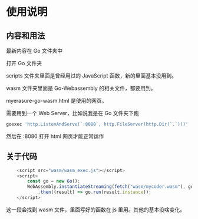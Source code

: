 # 使用说明

## 内容和用法

最新内容在 Go 文件夹中

打开 Go 文件夹

scripts 文件夹里面是曾经用过的 JavaScript 函数，新的里面基本没用到。

wasm 文件夹里面是 Go-Webassembly 的相关文件，都要用到。

myerasure-go-wasm.html 是使用的网页。

需要用到一个 Web Server，比如说我是在 Go 文件夹下跑

```bash
goexec 'http.ListenAndServe(`:8080`, http.FileServer(http.Dir(`.`)))'
```

然后在 :8080 打开 html 网页才能正常运作

## 关于代码

```javascript
    <script src="wasm/wasm_exec.js"></script>
    <script>
        const go = new Go();
        WebAssembly.instantiateStreaming(fetch("wasm/mycoder.wasm"), go.importObject)
            .then((result) => go.run(result.instance));
    </script>
```

这一段会找到 wasm 文件，里面写好的函数在 js 里用。其他的基本没啥变化。